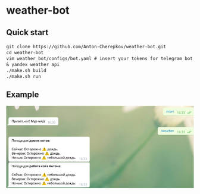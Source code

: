 # weather-bot

## Quick start
```
git clone https://github.com/Anton-Cherepkov/weather-bot.git
cd weather-bot
vim weather_bot/configs/bot.yaml # insert your tokens for telegram bot & yandex weather api
./make.sh build
./make.sh run
```
## Example
![example](/example.png?raw=true "example")
